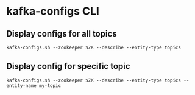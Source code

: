 # kafka-configs CLI

## Display configs for all topics
`kafka-configs.sh --zookeeper $ZK --describe --entity-type topics`

## Display config for specific topic
`kafka-configs.sh --zookeeper $ZK --describe --entity-type topics --entity-name my-topic`